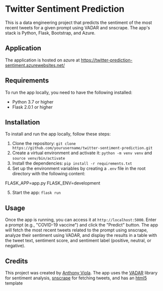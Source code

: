 # Twitter Sentiment Prediction

This is a data engineering project that predicts the sentiment of the most recent tweets for a given prompt using VADAR and snscrape. The app's stack is Python, Flask, Bootstrap, and Azure.

## Application

The application is hosted on azure at https://twitter-prediction-sentiment.azurewebsites.net/

## Requirements

To run the app locally, you need to have the following installed:

- Python 3.7 or higher
- Flask 2.0.1 or higher

## Installation

To install and run the app locally, follow these steps:

1. Clone the repository: `git clone https://github.com/yourusername/twitter-sentiment-prediction.git`
2. Create a virtual environment and activate it: `python -m venv venv` and `source venv/bin/activate`
3. Install the dependencies: `pip install -r requirements.txt`
4. Set up the environment variables by creating a `.env` file in the root directory with the following content:

FLASK_APP=app.py
FLASK_ENV=development


5. Start the app: `flask run`

## Usage

Once the app is running, you can access it at `http://localhost:5000`. Enter a prompt (e.g., "COVID-19 vaccine") and click the "Predict" button. The app will fetch the most recent tweets related to the prompt using snscrape, analyze their sentiment using VADAR, and display the results in a table with the tweet text, sentiment score, and sentiment label (positive, neutral, or negative).

## Credits

This project was created by [Anthony Viola](https://github.com/ajoeviola). The app uses the [VADAR](https://github.com/cjhutto/vaderSentiment) library for sentiment analysis, [snscrape](https://github.com/JustAnotherArchivist/snscrape) for fetching tweets, and has an [html5](https://html5up.net/) template
